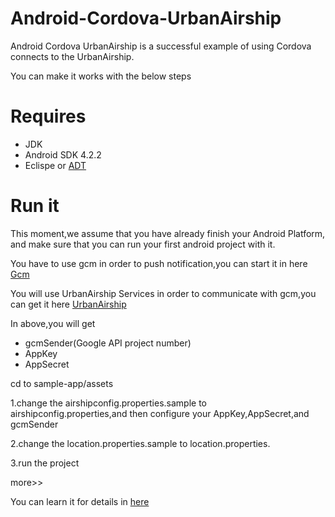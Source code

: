 Android-Cordova-UrbanAirship
============================

Android Cordova UrbanAirship is a successful example of using Cordova connects to the UrbanAirship.

You can make it works with the below steps


Requires
============================
* JDK
* Android SDK 4.2.2
* Eclispe or  [ADT](http://developer.android.com/sdk/index.html)  


Run it 
============================

This moment,we assume that you have already finish your Android Platform,
and make sure that you can run your first android project with it.

You have to use gcm in order to push notification,you can start it in here 
[Gcm](http://docs.urbanairship.com/build/android.html#get-your-api-key-from-google) 

You will use UrbanAirship Services in order to communicate with gcm,you can get it here
[UrbanAirship](http://docs.urbanairship.com/dashboard/getting_started.html#registration-and-login) 

In above,you will get 

* gcmSender(Google API project number) 
* AppKey
* AppSecret 

cd to sample-app/assets

1.change the airshipconfig.properties.sample to airshipconfig.properties,and then configure your AppKey,AppSecret,and gcmSender

2.change the location.properties.sample to location.properties.

3.run the project 

more>>

You can learn it for details in [here](https://github.com/urbanairship/phonegap-ua-push) 

    